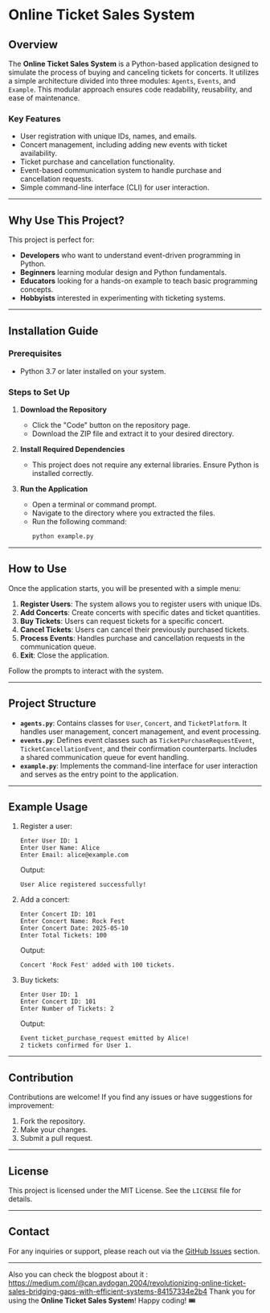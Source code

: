 
# Online Ticket Sales System

## Overview
The **Online Ticket Sales System** is a Python-based application designed to simulate the process of buying and canceling tickets for concerts. It utilizes a simple architecture divided into three modules: `Agents`, `Events`, and `Example`. This modular approach ensures code readability, reusability, and ease of maintenance.

### Key Features
- User registration with unique IDs, names, and emails.
- Concert management, including adding new events with ticket availability.
- Ticket purchase and cancellation functionality.
- Event-based communication system to handle purchase and cancellation requests.
- Simple command-line interface (CLI) for user interaction.

---

## Why Use This Project?
This project is perfect for:
- **Developers** who want to understand event-driven programming in Python.
- **Beginners** learning modular design and Python fundamentals.
- **Educators** looking for a hands-on example to teach basic programming concepts.
- **Hobbyists** interested in experimenting with ticketing systems.

---

## Installation Guide
### Prerequisites
- Python 3.7 or later installed on your system.

### Steps to Set Up
1. **Download the Repository**
   - Click the "Code" button on the repository page.
   - Download the ZIP file and extract it to your desired directory.

2. **Install Required Dependencies**
   - This project does not require any external libraries. Ensure Python is installed correctly.

3. **Run the Application**
   - Open a terminal or command prompt.
   - Navigate to the directory where you extracted the files.
   - Run the following command:
     ```bash
     python example.py
     ```

---

## How to Use
Once the application starts, you will be presented with a simple menu:
1. **Register Users**: The system allows you to register users with unique IDs.
2. **Add Concerts**: Create concerts with specific dates and ticket quantities.
3. **Buy Tickets**: Users can request tickets for a specific concert.
4. **Cancel Tickets**: Users can cancel their previously purchased tickets.
5. **Process Events**: Handles purchase and cancellation requests in the communication queue.
6. **Exit**: Close the application.

Follow the prompts to interact with the system.

---

## Project Structure
- **`agents.py`**: Contains classes for `User`, `Concert`, and `TicketPlatform`. It handles user management, concert management, and event processing.
- **`events.py`**: Defines event classes such as `TicketPurchaseRequestEvent`, `TicketCancellationEvent`, and their confirmation counterparts. Includes a shared communication queue for event handling.
- **`example.py`**: Implements the command-line interface for user interaction and serves as the entry point to the application.

---

## Example Usage
1. Register a user:
   ```
   Enter User ID: 1
   Enter User Name: Alice
   Enter Email: alice@example.com
   ```
   Output:
   ```
   User Alice registered successfully!
   ```

2. Add a concert:
   ```
   Enter Concert ID: 101
   Enter Concert Name: Rock Fest
   Enter Concert Date: 2025-05-10
   Enter Total Tickets: 100
   ```
   Output:
   ```
   Concert 'Rock Fest' added with 100 tickets.
   ```

3. Buy tickets:
   ```
   Enter User ID: 1
   Enter Concert ID: 101
   Enter Number of Tickets: 2
   ```
   Output:
   ```
   Event ticket_purchase_request emitted by Alice!
   2 tickets confirmed for User 1.
   ```

---

## Contribution
Contributions are welcome! If you find any issues or have suggestions for improvement:
1. Fork the repository.
2. Make your changes.
3. Submit a pull request.

---

## License
This project is licensed under the MIT License. See the `LICENSE` file for details.

---

## Contact
For any inquiries or support, please reach out via the [GitHub Issues](https://github.com/your-username/Ticket_sale/issues) section.

---
Also you can check the blogpost about it : https://medium.com/@can.aydogan.2004/revolutionizing-online-ticket-sales-bridging-gaps-with-efficient-systems-84157334e2b4
Thank you for using the **Online Ticket Sales System**! Happy coding! 🎟️

